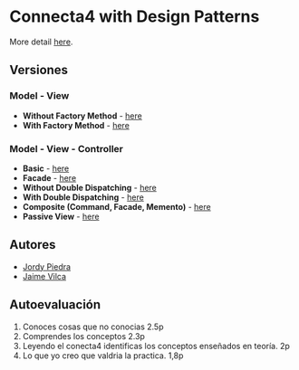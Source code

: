 # Connecta4 with Design Patterns

More detail [here](https://es.wikipedia.org/wiki/Conecta_4). 

## Versiones

### Model - View

* **Without Factory Method** - [here](https://github.com/JordyPiedra/patterns-master/tree/master/src/connect4/modelView/withoutFactoryMethod)
* **With Factory Method** - [here](https://github.com/JordyPiedra/patterns-master/tree/master/src/connect4/modelView/withFactoryMethod)

### Model - View - Controller

* **Basic** - [here](https://github.com/JordyPiedra/patterns-master/tree/master/src/connect4/modelViewController/basic)
* **Facade** - [here](https://github.com/JordyPiedra/patterns-master/tree/master/src/connect4/modelViewController/facade)
* **Without Double Dispatching** - [here](https://github.com/JordyPiedra/patterns-master/tree/master/src/connect4/modelViewController/withoutDoubleDispatching)
* **With Double Dispatching** - [here](https://github.com/JordyPiedra/patterns-master/tree/master/src/connect4/modelViewController/withDoubleDispatching)
* **Composite (Command, Facade, Memento)** - [here](https://github.com/JordyPiedra/patterns-master/tree/master/src/connect4/modelViewController/composite)
* **Passive View** - [here](https://github.com/JordyPiedra/patterns-master/tree/master/src/connect4/modelViewController/passiveView)

## Autores

* [Jordy Piedra](https://github.com/JordyPiedra)
* [Jaime Vilca](https://github.com/jaimevilca)

## Autoevaluación
1. Conoces cosas que no conocias 2.5p
2. Comprendes los conceptos  2.3p
3. Leyendo el conecta4 identificas los conceptos enseñados en teoría. 2p
4. Lo que yo creo que valdria la practica. 1,8p

